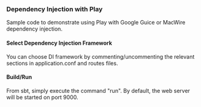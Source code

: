 ### Dependency Injection with Play
Sample code to demonstrate using Play with Google Guice or MacWire dependency injection.

#### Select Dependency Injection Framework
You can choose DI framework by commenting/uncommenting the relevant sections in application.conf and routes files.

#### Build/Run
From sbt, simply execute the command "run". By default, the web server will be
started on port 9000.